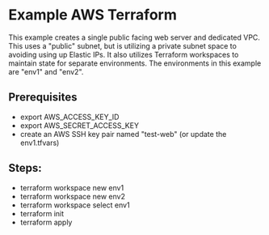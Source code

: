 # Example AWS Terraform 

This example creates a single public facing web server and dedicated VPC.  This uses a "public" subnet, but is utilizing a private subnet space to avoiding using up Elastic IPs.  It also utilizes Terraform workspaces to maintain state for separate environments.  The environments in this example are "env1" and "env2". 

## Prerequisites

- export AWS_ACCESS_KEY_ID
- export AWS_SECRET_ACCESS_KEY
- create an AWS SSH key pair named "test-web" (or update the env1.tfvars)

## Steps:
- terraform workspace new env1
- terraform workspace new env2
- terraform workspace select env1
- terraform init
- terraform apply